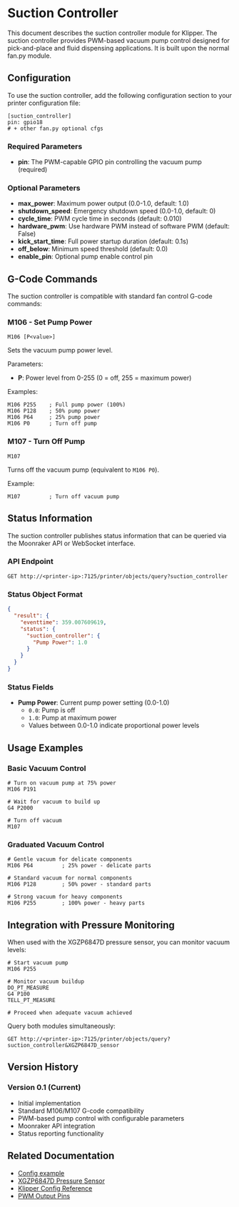 # Suction Controller

This document describes the suction controller module for Klipper. The suction controller provides PWM-based vacuum pump control designed for pick-and-place and fluid dispensing applications. It is built upon the normal fan.py module.

## Configuration

To use the suction controller, add the following configuration section to your printer configuration file:

```
[suction_controller]
pin: gpio18
# + other fan.py optional cfgs
```

### Required Parameters

- **pin**: The PWM-capable GPIO pin controlling the vacuum pump (required)

### Optional Parameters

- **max_power**: Maximum power output (0.0-1.0, default: 1.0)
- **shutdown_speed**: Emergency shutdown speed (0.0-1.0, default: 0)
- **cycle_time**: PWM cycle time in seconds (default: 0.010)
- **hardware_pwm**: Use hardware PWM instead of software PWM (default: False)
- **kick_start_time**: Full power startup duration (default: 0.1s)
- **off_below**: Minimum speed threshold (default: 0.0)
- **enable_pin**: Optional pump enable control pin

## G-Code Commands

The suction controller is compatible with standard fan control G-code commands:

### M106 - Set Pump Power
`M106 [P<value>]`

Sets the vacuum pump power level.

Parameters:
- **P**: Power level from 0-255 (0 = off, 255 = maximum power)

Examples:
```gcode
M106 P255    ; Full pump power (100%)
M106 P128    ; 50% pump power  
M106 P64     ; 25% pump power
M106 P0      ; Turn off pump
```

### M107 - Turn Off Pump
`M107`

Turns off the vacuum pump (equivalent to `M106 P0`).

Example:
```gcode
M107         ; Turn off vacuum pump
```

## Status Information

The suction controller publishes status information that can be queried via the Moonraker API or WebSocket interface.

### API Endpoint
```
GET http://<printer-ip>:7125/printer/objects/query?suction_controller
```

### Status Object Format
```json
{
  "result": {
    "eventtime": 359.007609619,
    "status": {
      "suction_controller": {
        "Pump Power": 1.0
      }
    }
  }
}
```

### Status Fields

- **Pump Power**: Current pump power setting (0.0-1.0)
  - `0.0`: Pump is off
  - `1.0`: Pump at maximum power
  - Values between 0.0-1.0 indicate proportional power levels


## Usage Examples

### Basic Vacuum Control

```gcode
# Turn on vacuum pump at 75% power
M106 P191

# Wait for vacuum to build up
G4 P2000

# Turn off vacuum
M107
```

### Graduated Vacuum Control

```gcode
# Gentle vacuum for delicate components
M106 P64         ; 25% power - delicate parts

# Standard vacuum for normal components  
M106 P128        ; 50% power - standard parts

# Strong vacuum for heavy components
M106 P255        ; 100% power - heavy parts
```

## Integration with Pressure Monitoring

When used with the XGZP6847D pressure sensor, you can monitor vacuum levels:

```gcode
# Start vacuum pump
M106 P255

# Monitor vacuum buildup
DO_PT_MEASURE
G4 P100
TELL_PT_MEASURE

# Proceed when adequate vacuum achieved
```

Query both modules simultaneously:
```
GET http://<printer-ip>:7125/printer/objects/query?suction_controller&XGZP6847D_sensor
```

## Version History

### Version 0.1 (Current)
- Initial implementation
- Standard M106/M107 G-code compatibility  
- PWM-based pump control with configurable parameters
- Moonraker API integration
- Status reporting functionality


## Related Documentation
- [Config example](config/example-voltera-suction_controller.cfg)
- [XGZP6847D Pressure Sensor](docs/voltera-XGZP6847D_sensor.md)
- [Klipper Config Reference](Config_Reference.md)
- [PWM Output Pins](Config_Reference.md#pwm_output_pin)